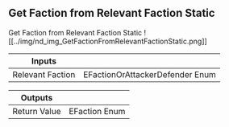 ## Get Faction from Relevant Faction Static
Get Faction from Relevant Faction Static
![[../img/nd_img_GetFactionFromRelevantFactionStatic.png]]

|Inputs||
|--|--|
| Relevant Faction | EFactionOrAttackerDefender Enum |

|Outputs||
|--|--|
| Return Value | EFaction Enum |

